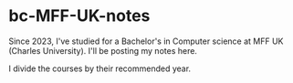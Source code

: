 # bc-MFF-UK-notes
Since 2023, I've studied for a Bachelor's in Computer science at MFF UK (Charles University). I'll be posting my notes here. 

I divide the courses by their recommended year. 
